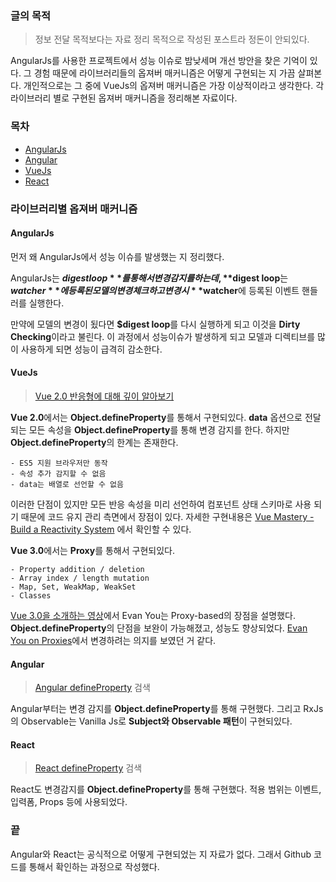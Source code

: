 ### 글의 목적
> 정보 전달 목적보다는 자료 정리 목적으로 작성된 포스트라 정돈이 안되있다.

AngularJs를 사용한 프로젝트에서 성능 이슈로 밤낮세며 개선 방안을 찾은 기억이 있다. 그 경험 때문에 라이브러리들의 옵져버 매커니즘은 어떻게 구현되는 지 가끔 살펴본다. 개인적으로는 그 중에 VueJs의 옵져버 매커니즘은 가장 이상적이라고 생각한다. 각 라이브러리 별로 구현된 옵져버 매커니즘을 정리해본 자료이다.

### 목차
- [AngularJs](#AngularJs)
- [Angular](#Angular)
- [VueJs](#VueJs)
- [React](#React)

### 라이브러리별 옵져버 매커니즘
#### AngularJs
먼저 왜 AngularJs에서 성능 이슈를 발생했는 지 정리했다.

AngularJs는 **$digest loop**를 통해서 변경 감지를 하는 데, **$digest loop**는 **$watcher**에 등록된 모델의 변경 체크하고 변경 시 **$watcher**에 등록된 이벤트 핸들러를 실행한다.

만약에 모델의 변경이 됬다면 **$digest loop**를 다시 실행하게 되고 이것을 **Dirty Checking**이라고 불린다. 이 과정에서 성능이슈가 발생하게 되고 모델과 디렉티브를 많이 사용하게 되면 성능이 급격히 감소한다.

#### VueJs
> [Vue 2.0 반응형에 대해 깊이 알아보기](https://kr.vuejs.org/v2/guide/reactivity.html)

**Vue 2.0**에서는 **Object.defineProperty**를 통해서 구현되있다. 
**data** 옵션으로 전달되는 모든 속성을 **Object.defineProperty**를 통해 변경 감지를 한다. 하지만 **Object.defineProperty**의 한계는 존재한다.

```
- ES5 지원 브라우저만 동작
- 속성 추가 감지할 수 없음
- data는 배열로 선언할 수 없음
```

이러한 단점이 있지만 모든 반응 속성을 미리 선언하여 컴포넌트 상태 스키마로 사용 되기 때문에 코드 유지 관리 측면에서 장점이 있다.
자세한 구현내용은 [Vue Mastery - Build a Reactivity System](https://www.vuemastery.com/courses/advanced-components/build-a-reactivity-system) 에서 확인할 수 있다.

**Vue 3.0**에서는 **Proxy**를 통해서 구현되있다.
```
- Property addition / deletion
- Array index / length mutation
- Map, Set, WeakMap, WeakSet
- Classes
```
[Vue 3.0을 소개하는 영상](https://www.youtube.com/watch?v=8Hgt9HYaCDA)에서 Evan You는 Proxy-based의 장점을 설명했다.
**Object.defineProperty**의 단점을 보완이 가능해졌고, 성능도 향상되었다. [Evan You on Proxies](https://www.vuemastery.com/courses/advanced-components/evan-you-on-proxies)에서 변경하려는 의지를 보였던 거 같다.

#### Angular
> [Angular defineProperty](https://github.com/angular/angular/search?l=TypeScript&q=defineProperty&type=) 검색

Angular부터는 변경 감지를 **Object.defineProperty**를 통해 구현했다. 그리고 RxJs의 Observable는 Vanilla Js로 **Subject와 Observable 패턴**이 구현되있다.

#### React
> [React defineProperty](https://github.com/facebook/react/search?utf8=%E2%9C%93&q=defineProperty&type=) 검색

React도 변경감지를 **Object.defineProperty**를 통해 구현했다. 적용 범위는 이벤트, 입력폼, Props 등에 사용되었다.

### 끝
Angular와 React는 공식적으로 어떻게 구현되었는 지 자료가 없다.
그래서 Github 코드를 통해서 확인하는 과정으로 작성했다.
